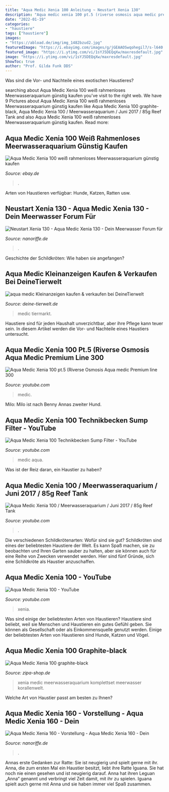 ```yaml
---
title: "Aqua Medic Xenia 100 Anleitung ~ Neustart Xenia 130"
description: "Aqua medic xenia 100 pt.5 (riverse osmosis aqua medic premium line 300"
date: "2022-01-19"
categories:
- "haustiere"
tags: ["haustiere"]
images:
- "https://abload.de/img/img_1482bzud2.jpg"
featuredImage: "https://i.ebayimg.com/images/g/jGEAAOSwqohegil7/s-l640.jpg"
featured_image: "https://i.ytimg.com/vi/1sYJ5DEQqXw/maxresdefault.jpg"
image: "https://i.ytimg.com/vi/1sYJ5DEQqXw/maxresdefault.jpg"
ShowToc: true
author: "Prof. Gilda Funk DDS"
---
```



Was sind die Vor- und Nachteile eines exotischen Haustieres?

	

		
searching about Aqua Medic Xenia 100 weiß rahmenloses Meerwasseraquarium günstig kaufen you've visit to the right web. We have 9 Pictures about Aqua Medic Xenia 100 weiß rahmenloses Meerwasseraquarium günstig kaufen like Aqua Medic Xenia 100 graphite-black, Aqua Medic Xenia 100 / Meerwasseraquarium / Juni 2017 / 85g Reef Tank and also Aqua Medic Xenia 100 weiß rahmenloses Meerwasseraquarium günstig kaufen. Read more:
		
    
## Aqua Medic Xenia 100 Weiß Rahmenloses Meerwasseraquarium Günstig Kaufen

<img loading=lazy src="https://i.ebayimg.com/images/g/jGEAAOSwqohegil7/s-l640.jpg" onerror="this.onerror=null;this.src='https://tse2.mm.bing.net/th?id=OIP.YufBwvWCCG4UhVud6_zQJgHaFj&amp;pid=15.1';" alt="Aqua Medic Xenia 100 weiß rahmenloses Meerwasseraquarium günstig kaufen">

_Source: ebay.de_

>. 

	

Arten von Haustieren verfügbar: Hunde, Katzen, Ratten usw.

    
## Neustart Xenia 130 - Aqua Medic Xenia 130 - Dein Meerwasser Forum Für

<img loading=lazy src="http://up.picr.de/25189354qg.jpg" onerror="this.onerror=null;this.src='https://tse4.mm.bing.net/th?id=OIP.LfNCqEapPlhu5Inse5cyoQHaFj&amp;pid=15.1';" alt="Neustart Xenia 130 - Aqua Medic Xenia 130 - Dein Meerwasser Forum für">

_Source: nanoriffe.de_

>. 

	

Geschichte der Schildkröten: Wie haben sie angefangen?

    
## Aqua Medic Kleinanzeigen Kaufen &amp; Verkaufen Bei DeineTierwelt

<img loading=lazy src="https://pic8.qimage.de/98/86/59/210598698.jpg" onerror="this.onerror=null;this.src='https://tse2.mm.bing.net/th?id=OIP.JIWcaVCdFGJo_PtcXj4fhgHaEK&amp;pid=15.1';" alt="aqua medic Kleinanzeigen kaufen &amp; verkaufen bei DeineTierwelt">

_Source: deine-tierwelt.de_

>medic tiermarkt. 

	

Haustiere sind für jeden Haushalt unverzichtbar, aber ihre Pflege kann teuer sein. In diesem Artikel werden die Vor- und Nachteile eines Haustiers untersucht.

    
## Aqua Medic Xenia 100 Pt.5 (Riverse Osmosis Aqua Medic Premium Line 300

<img loading=lazy src="https://i.ytimg.com/vi/VNp7x8ZFAxw/maxresdefault.jpg" onerror="this.onerror=null;this.src='https://tse3.mm.bing.net/th?id=OIP.iWMLbUAnYcj--Bg462LfygHaEK&amp;pid=15.1';" alt="Aqua Medic Xenia 100 pt.5 (Riverse Osmosis Aqua medic Premium line 300">

_Source: youtube.com_

>medic. 

	

Milo: Milo ist nach Benny Annas zweiter Hund.

    
## Aqua Medic Xenia 100 Technikbecken Sump Filter - YouTube

<img loading=lazy src="https://i.ytimg.com/vi/1sYJ5DEQqXw/maxresdefault.jpg" onerror="this.onerror=null;this.src='https://tse1.mm.bing.net/th?id=OIP.V_xx9ftlnlnfTwparkJOWQHaEK&amp;pid=15.1';" alt="Aqua Medic Xenia 100 Technikbecken Sump Filter - YouTube">

_Source: youtube.com_

>medic aqua. 

	

Was ist der Reiz daran, ein Haustier zu haben?

    
## Aqua Medic Xenia 100 / Meerwasseraquarium / Juni 2017 / 85g Reef Tank

<img loading=lazy src="https://i.ytimg.com/vi/cZXKXnOgMoc/maxresdefault.jpg" onerror="this.onerror=null;this.src='https://tse2.mm.bing.net/th?id=OIP.Plz4Qmu5degCFXlm7jJR5AHaEK&amp;pid=15.1';" alt="Aqua Medic Xenia 100 / Meerwasseraquarium / Juni 2017 / 85g Reef Tank">

_Source: youtube.com_

>. 

	

Die verschiedenen Schildkrötenarten: Wofür sind sie gut?
Schildkröten sind eines der beliebtesten Haustiere der Welt. Es kann Spaß machen, sie zu beobachten und Ihren Garten sauber zu halten, aber sie können auch für eine Reihe von Zwecken verwendet werden. Hier sind fünf Gründe, sich eine Schildkröte als Haustier anzuschaffen.

    
## Aqua Medic Xenia 100 - YouTube

<img loading=lazy src="https://i.ytimg.com/vi/w5YxjRslk1Y/maxresdefault.jpg" onerror="this.onerror=null;this.src='https://tse2.mm.bing.net/th?id=OIP.AqIcADr49eAWIYkoPUYtAwHaEK&amp;pid=15.1';" alt="Aqua Medic Xenia 100 - YouTube">

_Source: youtube.com_

>xenia. 

	

Was sind einige der beliebtesten Arten von Haustieren?
Haustiere sind beliebt, weil sie Menschen und Haustieren ein gutes Gefühl geben. Sie können als Gesellschaft oder als Einkommensquelle genutzt werden. Einige der beliebtesten Arten von Haustieren sind Hunde, Katzen und Vögel.

    
## Aqua Medic Xenia 100 Graphite-black

<img loading=lazy src="https://zipa-shop.de/media/image/product/6723/lg/aqua-medic-xenia-100-graphite-black.jpg" onerror="this.onerror=null;this.src='https://tse4.mm.bing.net/th?id=OIP.Vbd5TZIvFaogSQxYW5LOqQHaHa&amp;pid=15.1';" alt="Aqua Medic Xenia 100 graphite-black">

_Source: zipa-shop.de_

>xenia medic meerwasseraquarium komplettset meerwasser korallenwelt. 

	

Welche Art von Haustier passt am besten zu Ihnen?

    
## Aqua Medic Xenia 160 - Vorstellung - Aqua Medic Xenia 160 - Dein

<img loading=lazy src="https://abload.de/img/img_1482bzud2.jpg" onerror="this.onerror=null;this.src='https://tse3.mm.bing.net/th?id=OIP.flaLrkUk7Ovmyk6oM7L62QHaFj&amp;pid=15.1';" alt="Aqua Medic Xenia 160 - Vorstellung - Aqua Medic Xenia 160 - Dein">

_Source: nanoriffe.de_

>. 

	

Annas erste Gedanken zur Ratte: Sie ist neugierig und spielt gerne mit ihr.
Anna, die zum ersten Mal ein Haustier besitzt, liebt ihre Ratte Iguana. Sie hat noch nie einen gesehen und ist neugierig darauf. Anna hat ihren Leguan „Anna“ genannt und verbringt viel Zeit damit, mit ihr zu spielen. Iguana spielt auch gerne mit Anna und sie haben immer viel Spaß zusammen.

